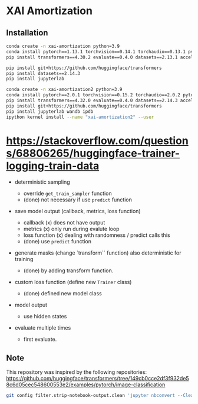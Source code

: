 # XAI Amortization

## Installation

```bash
conda create -n xai-amortization python=3.9
conda install pytorch==1.13.1 torchvision==0.14.1 torchaudio==0.13.1 pytorch-cuda=11.7 -c pytorch -c nvidia
pip install transformers==4.30.2 evaluate==0.4.0 datasets==2.13.1 accelerate==0.20.3 scikit-learn==1.3.0

pip install git+https://github.com/huggingface/transformers
pip install datasets==2.14.3
pip install jupyterlab
```

```bash
conda create -n xai-amortization2 python=3.9
conda install pytorch==2.0.1 torchvision==0.15.2 torchaudio==2.0.2 pytorch-cuda=11.7 -c pytorch -c nvidia
pip install transformers==4.32.0 evaluate==0.4.0 datasets==2.14.3 accelerate==0.20.3 scikit-learn==1.3.0
pip install git+https://github.com/huggingface/transformers
pip install jupyterlab wandb ipdb
ipython kernel install --name "xai-amortization2" --user
```


# <https://stackoverflow.com/questions/68806265/huggingface-trainer-logging-train-data>


* deterministic sampling 
  * override `get_train_sampler` function
  * (done) not necessary if use `predict` function
* save model output (callback, metrics, loss function)
  * callback (x) does not have output
  * metrics (x) only run during evalute loop
  * loss function (x) dealing with randomness / predict calls this
  * (done) use `predict` function
* generate masks (change `transform`` function) also deterministic for training
  * (done) by adding transform function.
* custom loss function (define new `Trainer` class)
  * (done) defined new model class


* model output
  * use hidden states
* evaluate multiple times
  * first evaluate. 


## Note

This repository was inspired by the following repositories:
    <https://github.com/huggingface/transformers/tree/149cb0cce2df3f932de58c6d05cec548600553e2/examples/pytorch/image-classification>
```bash
git config filter.strip-notebook-output.clean 'jupyter nbconvert --ClearOutputPreprocessor.enabled=True --ClearMetadataPreprocessor.enabled=True --to=notebook --stdin --stdout --log-level=ERROR'
```

